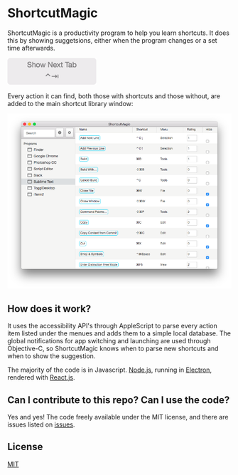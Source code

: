 # ShortcutMagic

ShortcutMagic is a productivity program to help you learn shortcuts. It does this by showing suggetsions, either when the program changes or a set time afterwards. 

![Suggestion](./bubble-window.png?raw=true "Suggestion")

Every action it can find, both those with shortcuts and those without, are added to the main shortcut library window: 

![Library](./library.png?raw=true "Library")

## How does it work?

It uses the accessibility API's through AppleScript to parse every action item listed under the menues and adds them to a simple local database. The global notifications for app switching and launching are used through Objective-C, so ShortcutMagic knows when to parse new shortcuts and when to show the suggestion. 

The majority of the code is in Javascript. [Node.js](https://github.com/nodejs/node), running in [Electron](https://github.com/electron/electron), rendered with [React.js](https://github.com/facebook/react).

## Can I contribute to this repo? Can I use the code? 

Yes and yes! The code freely available under the MIT license, and there are issues listed on [issues](https://github.com/codeluggage/ShortcutMagic/issues). 

## License

[MIT](https://github.com/codeluggage/ShortcutMagic/blob/master/LICENSE)
